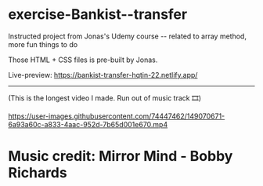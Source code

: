 # exercise-Bankist--transfer
Instructed project from Jonas's Udemy course -- related to array method, more fun things to do

Those HTML + CSS files is pre-built by Jonas. 

Live-preview: https://bankist-transfer-hqtin-22.netlify.app/

---

(This is the longest video I made. Run out of music track 🎞)




https://user-images.githubusercontent.com/74447462/149070671-6a93a60c-a833-4aac-952d-7b65d001e670.mp4

# Music credit: Mirror Mind - Bobby Richards
